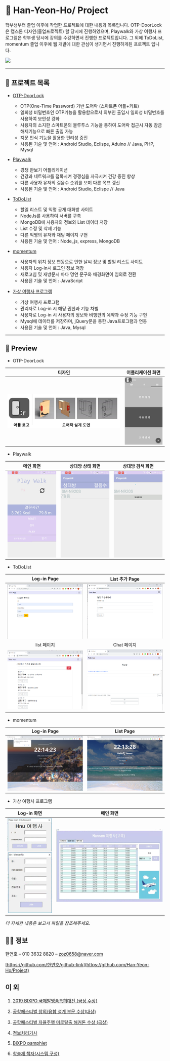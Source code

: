 # 📰 Han-Yeon-Ho/ Project
학부생부터 졸업 이후에 작업한 프로젝트에 대한 내용과 목록입니다.
 OTP-DoorLock은 캡스톤 디자인(졸업프로젝트) 할 당시에 진행하였으며, Playwalk와 가상 여행사 프로그램은 학부생 당시에 강의를 수강하면서 진행한 프로젝트입니다. 그 외에 ToDoList, momentum 졸업 이후에 웹 개발에 대한 관심이 생기면서 진행하게된 프로젝트 입니다. 

![](../header.png)
***
## 📑 프로젝트 목록

* [OTP-DoorLock](https://github.com/Han-Yeon-Ho/Project/tree/master/OTPDoorLock) 
    - OTP(One-Time Password) 기반 도어락 (스마트폰 어플+키트)
    - 일회성 비밀번호인 OTP기능을 활용함으로서 외부인 출입시 일회성 비밀번호를 사용하여 보안성 강화
    - 사용자의 소지한 스마트폰의 블루투스 기능을 통하여 도어락 접근시 자동 잠금 해제기능으로 빠른 출입 가능
    - 지문 인식 기능을 활용한 편리성 증진
    - 사용된 기술 및 언어 : Android Studio, Eclispe, Aduino // Java, PHP, Mysql
    
* [Playwalk](https://github.com/Han-Yeon-Ho/Project/tree/master/Playwalk)
    - 경쟁 만보기 어플리케이션
    - 건강과 네트워크를 접목시켜 경쟁심을 자극시켜 건강 증진 향상
    - 다른 사용자 유저의 걸음수 순위를 보며 다른 목표 갱신
    - 사용된 기술 및 언어 : Android Studio, Eclispe // Java
    
* [ToDoList](https://github.com/Han-Yeon-Ho/Project/tree/master/ToDoList)
    - 할일 리스트 및 익명 공개 대화방 사이트
    - NodeJs를 사용하여 서버를 구축
    - MongoDB에 사용자의 정보와 List 데이터 저장
    - List 수정 및 삭제 기능 
    - 다른 익명의 유저와 채팅 페이지 구현
    - 사용된 기술 및 언어 : Node_js, express, MongoDB
    
* [momentum](https://github.com/Han-Yeon-Ho/Project/tree/master/momentum)
    - 사용자의 위치 정보 연동으로 인한 날씨 정보 및 할일 리스트 사이트
    - 사용자 Log-in시 로그인 정보 저장
    - 새로고침 및 재방문시 마다 명언 문구와 배경화면이 임의로 전환
    - 사용된 기술 및 언어 : JavaScript
    
* [가상 여행사 프로그램](https://github.com/Han-Yeon-Ho/Project/tree/master/%EA%B0%80%EC%83%81%20%EC%97%AC%ED%96%89%EC%82%AC%20%ED%94%84%EB%A1%9C%EA%B7%B8%EB%9E%A8)
    - 가상 여행사 프로그램 
    - 관리자로 Log-in 시 해당 권한과 기능 차별
    - 사용자로 Log-in 시 사용자의 정보와 비행편의 예약과 수정 기능 구현
    - Mysql에 데이터를 저장하며, jQuery문을 통한 Java프로그램과 연동
    - 사용된 기술 및 언어 : Java, Mysql
    
    
*** 


## 📸 Preview
 - OTP-DoorLock

|디자인|어플리케이션 화면|
|------|---|
|<img src="/OTPDoorLock/OTP_doorlock.png" >|<img src="/OTPDoorLock/application.gif">|
 
 - Playwalk
 
|메인 화면|상대방 상태 화면|상대방 검색 화면|
|---|---|---|
|<img src="/Playwalk/main.jpg" >|<img src="/Playwalk/others_status.jpg" >|<img src="/Playwalk/Searching.jpg">|

 - ToDoList
 
|Log-in Page|List 추가 Page|
|:---:|:---:|
|<img src="/ToDoList/log_in.png" >|<img src="/ToDoList/list_add.png" >|
|list 페이지|Chat 페이지|
|<img src="/ToDoList/list.png" >|<img src="/ToDoList/chat.png" >| 
 
 - momentum

|Log-in Page|List Page|
|------|---|
|<img src="/momentum/login_page.png" >|<img src="/momentum/list_page.png">| 

 - 가상 여행사 프로그램

|Log-in 화면|메인 화면|
|------|---|
|<img src="/가상 여행사 프로그램/login.png" height="300">|<img src="/가상 여행사 프로그램/main.png" width="450" >|
 

_더 자세한 내용은 보고서 파일을 참조해주세요._


## 👨‍💼 정보

한연호 – 010 3632 8820 – zoz0658@naver.com

[https://github.com/한연호/github-link](https://github.com/Han-Yeon-Ho/Project)

## 이 외

1. [2019 BIXPO 국제발명품특허대전 (금상 수상)](https://github.com/Han-Yeon-Ho/Project/tree/master/certi/한전_금상.pdf)

2. [공학페스티벌 창의/융합 설계 부문 수상(대상)](https://github.com/Han-Yeon-Ho/Project/tree/master/certi/공학페스티벌대상.jpg)

3. [공학페스티벌 자율주행 미로탈출 해커톤 수상 (금상)](https://github.com/Han-Yeon-Ho/Project/tree/master/certi/자율주행.pdf)
4. [정보처리기사](https://github.com/Han-Yeon-Ho/Project/tree/master/certi/정보처리기사.pdf)
5. [BiXPO pamphlet](https://github.com/Han-Yeon-Ho/Project/tree/master/certi/bixpo.pdf)
6. [학술제 책자(시스템 구성)](https://github.com/Han-Yeon-Ho/Project/tree/master/certi/학술제_책자(시스템구성).pdf)


